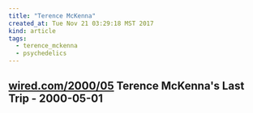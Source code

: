 ```yaml
---
title: "Terence McKenna"
created_at: Tue Nov 21 03:29:18 MST 2017
kind: article
tags:
  - terence_mckenna
  - psychedelics
---
```


<h2>
  <a href="https://www.wired.com/2000/05/mckenna/" target="_blank">wired.com/2000/05</a>
  Terence McKenna's Last Trip - 2000-05-01
</h2>

<!--
html boilerplate
<a href="" target="_blank"></a>
<a name=""></a>
<img src="" width="400px">
<ul>
  <li></li>
</ul>
<pre>
</pre>
<p style="margin-bottom: 2em;"></p>
<hr style="border: 0; height: 3px; background: #333; background-image: linear-gradient(to right, #ccc, #333, #ccc);">
<pre><code>
</code></pre>
<math xmlns='http://www.w3.org/1998/Math/MathML' display='block'>
</math>
-->
